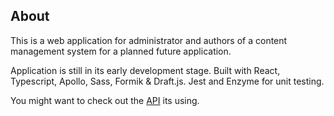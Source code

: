 ## About

This is a web application for administrator and authors of a content management system for a planned future application.

Application is still in its early development stage. Built with React, Typescript, Apollo, Sass, Formik & Draft.js. Jest and Enzyme for unit testing.

You might want to check out the [API](https://github.com/onort/bm-bit-graphql) its using.

